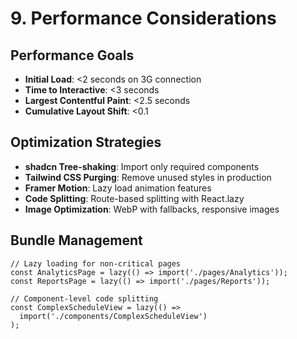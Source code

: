 # 9. Performance Considerations

## Performance Goals
- **Initial Load**: <2 seconds on 3G connection
- **Time to Interactive**: <3 seconds
- **Largest Contentful Paint**: <2.5 seconds
- **Cumulative Layout Shift**: <0.1

## Optimization Strategies
- **shadcn Tree-shaking**: Import only required components
- **Tailwind CSS Purging**: Remove unused styles in production
- **Framer Motion**: Lazy load animation features
- **Code Splitting**: Route-based splitting with React.lazy
- **Image Optimization**: WebP with fallbacks, responsive images

## Bundle Management
```tsx
// Lazy loading for non-critical pages
const AnalyticsPage = lazy(() => import('./pages/Analytics'));
const ReportsPage = lazy(() => import('./pages/Reports'));

// Component-level code splitting
const ComplexScheduleView = lazy(() => 
  import('./components/ComplexScheduleView')
);
```
